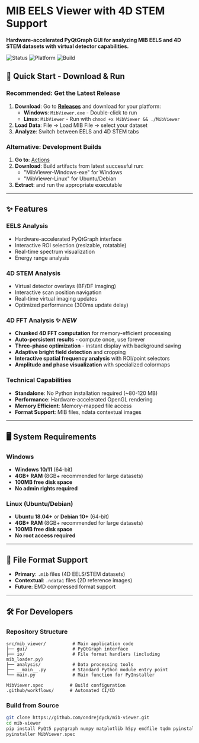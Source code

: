 # MIB EELS Viewer with 4D STEM Support

**Hardware-accelerated PyQtGraph GUI for analyzing MIB EELS and 4D STEM datasets with virtual detector capabilities.**

![Status](https://img.shields.io/badge/Status-Release-green)
![Platform](https://img.shields.io/badge/Platform-Windows%20%7C%20Linux-blue)
![Build](https://img.shields.io/badge/Build-Automated-brightgreen)

## 🚀 Quick Start - Download & Run

### **Recommended: Get the Latest Release**

1. **Download**: Go to [**Releases**](https://github.com/ondrejdyck/mib-viewer/releases) and download for your platform:
   - **Windows**: `MibViewer.exe` - Double-click to run
   - **Linux**: `MibViewer` - Run with `chmod +x MibViewer && ./MibViewer`
2. **Load Data**: File → Load MIB File → select your dataset
3. **Analyze**: Switch between EELS and 4D STEM tabs

### **Alternative: Development Builds**

1. **Go to**: [Actions](https://github.com/ondrejdyck/mib-viewer/actions) 
2. **Download**: Build artifacts from latest successful run:
   - "MibViewer-Windows-exe" for Windows
   - "MibViewer-Linux" for Ubuntu/Debian
3. **Extract**: and run the appropriate executable

---

## ✨ Features

### **EELS Analysis**
- Hardware-accelerated PyQtGraph interface
- Interactive ROI selection (resizable, rotatable)
- Real-time spectrum visualization
- Energy range analysis

### **4D STEM Analysis**
- Virtual detector overlays (BF/DF imaging)
- Interactive scan position navigation
- Real-time virtual imaging updates
- Optimized performance (300ms update delay)

### **4D FFT Analysis** ✨ *NEW*
- **Chunked 4D FFT computation** for memory-efficient processing
- **Auto-persistent results** - compute once, use forever
- **Three-phase optimization** - instant display with background saving
- **Adaptive bright field detection** and cropping
- **Interactive spatial frequency analysis** with ROI/point selectors
- **Amplitude and phase visualization** with specialized colormaps

### **Technical Capabilities**
- **Standalone**: No Python installation required (~80-120 MB)
- **Performance**: Hardware-accelerated OpenGL rendering
- **Memory Efficient**: Memory-mapped file access
- **Format Support**: MIB files, ndata contextual images

---

## 🖥️ System Requirements

### **Windows**
- **Windows 10/11** (64-bit)
- **4GB+ RAM** (8GB+ recommended for large datasets)  
- **100MB free disk space**
- **No admin rights required**

### **Linux (Ubuntu/Debian)**
- **Ubuntu 18.04+** or **Debian 10+** (64-bit)
- **4GB+ RAM** (8GB+ recommended for large datasets)
- **100MB free disk space**
- **No root access required**

---

## 📁 File Format Support

- **Primary**: `.mib` files (4D EELS/STEM datasets)
- **Contextual**: `.ndata1` files (2D reference images)
- **Future**: EMD compressed format support

---

## 🛠️ For Developers

### **Repository Structure**
```
src/mib_viewer/          # Main application code
├── gui/                 # PyQtGraph interface
├── io/                  # File format handlers (including mib_loader.py)  
├── analysis/            # Data processing tools
├── __main__.py          # Standard Python module entry point
└── main.py              # Main function for PyInstaller

MibViewer.spec          # Build configuration
.github/workflows/      # Automated CI/CD
```

### **Build from Source**
```bash
git clone https://github.com/ondrejdyck/mib-viewer.git
cd mib-viewer
pip install PyQt5 pyqtgraph numpy matplotlib h5py emdfile tqdm pyinstaller
pyinstaller MibViewer.spec
```
